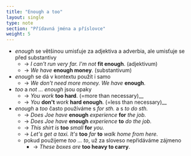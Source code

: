 ```yaml
---
title: "Enough a too"
layout: single
type: note
section: "Přídavná jména a příslovce"
weight: 5
---
```

- _enough_ se většinou umisťuje za adjektiva a adverbia, ale umisťuje se před substantivy
    - -> _I can't run very far. I'm not_ **fit enough**. (adjektivum)
    - -> _We have_ **enough money**. (substantivum)
- _enough_ se dá v kontextu použít i samo
    - -> _We don't need more money. We have_ **enough**.
- _too_ a _not ... enough_ jsou opaky
    - -> _You work_ **too hard**. (=more than necessary)__
    - -> _You_ **don't** _work_ **hard enough**. (=less than necessary)__
- _enough_ a _too_ často používáme s _for sth._ a s _to do sth._
    - -> _Does Joe have_ **enough** _experience_ **for** _the job._
    - -> _Does Joe have_ **enough** _experience_ **to** _do the job._
    - -> _This shirt is_ **too** _small_ **for** _you._
    - -> _Let's get a taxi. It's_ **too** _far_ **to** _walk home from here._
    - pokud použijeme _too ... to_, už za sloveso nepřidáváme zájmeno
        - -> _These boxes are_ **too heavy to carry**.